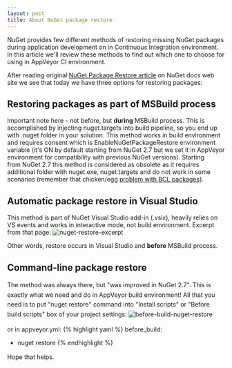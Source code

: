```yaml
---
layout: post
title: About NuGet package restore
---
```


NuGet provides few different methods of restoring missing NuGet packages during application development on in Continuous Integration environment. In this article we'll review these methods to find out which one to choose for using in AppVeyor CI environment.

After reading original <a href="http://docs.nuget.org/docs/reference/package-restore">NuGet Package Restore article</a> on NuGet docs web site we see that today we have three options for restoring packages:
<h2>Restoring packages as part of MSBuild process</h2>
Important note here - not before, but <strong>during</strong> MSBuild process. This is accomplished by injecting nuget.targets into build pipeline, so you end up with .nuget folder in your solution. This method works in build environment and requires consent which is EnableNuGetPackageRestore environment variable (it's ON by default starting from NuGet 2.7 but we set it in AppVeyor environment for compatibility with previous NuGet versions). Starting from NuGet 2.7 this method is considered as obsolete as it requires additional folder with nuget.exe, nuget.targets and do not work in some scenarios (remember that chicken/egg <a href="http://blogs.msdn.com/b/dotnet/archive/2013/08/22/improved-package-restore.aspx" target="_blank">problem with BCL packages</a>).
<h2>Automatic package restore in Visual Studio</h2>
This method is part of NuGet Visual Studio add-in (.vsix), heavily relies on VS events and works in interactive mode, not build environment. Excerpt from that page:

<img alt="nuget-restore-excerpt" src="/assets/images/posts/nuget-restore/nuget-restore-excerpt.png">

Other words, restore occurs in Visual Studio and <strong>before</strong> MSBuild process.
<h2>Command-line package restore</h2>
<span style="font-style:inherit;line-height:1.625;">The method was always there, but "was improved in NuGet 2.7". This is exactly what we need and do in AppVeyor build environment! All that you need is to put "nuget restore" command into "Install scripts" or "Before build scripts" box of your project settings:</span>

<img alt="before-build-nuget-restore" src="/assets/images/posts/nuget-restore/before-build-nuget-restore.png">

or in appveyor.yml:
{% highlight yaml %}
before_build:
  - nuget restore
{% endhighlight %}

<span style="font-style:inherit;line-height:1.625;">Hope that helps.</span>
